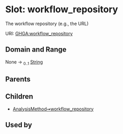 
# Slot: workflow_repository


The workflow repository (e.g., the URL)

URI: [GHGA:workflow_repository](https://w3id.org/GHGA/workflow_repository)


## Domain and Range

None &#8594;  <sub>0..1</sub> [String](types/String.md)

## Parents


## Children

 *  [AnalysisMethod➞workflow_repository](AnalysisMethod_workflow_repository.md)

## Used by

